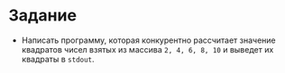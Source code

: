 # Задание

- Написать программу, которая конкурентно рассчитает значение квадратов чисел взятых из массива `2, 4, 6, 8, 10` и выведет их квадраты в `stdout`.
